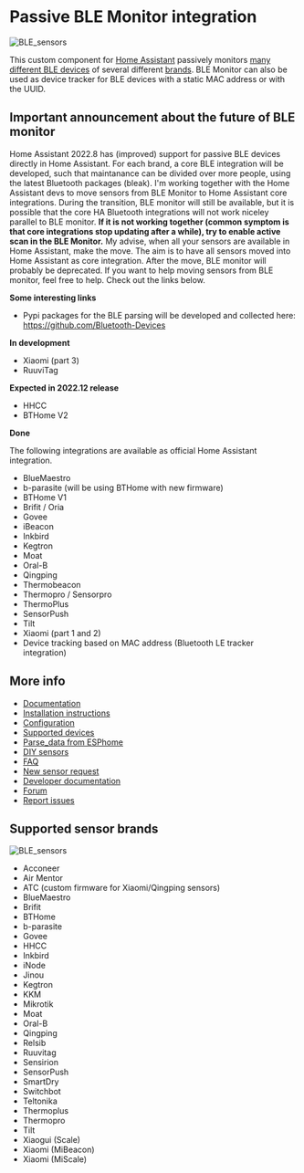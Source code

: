 # Passive BLE Monitor integration

![BLE_sensors](https://raw.githubusercontent.com/custom-components/ble_monitor/master/pictures/sensors.jpg)

This custom component for [Home Assistant](https://www.home-assistant.io) passively monitors [many different BLE devices](https://custom-components.github.io/ble_monitor/devices) of several different [brands](https://custom-components.github.io/ble_monitor/by_brand). BLE Monitor can also be used as device tracker for BLE devices with a static MAC address or with the UUID.

## Important announcement about the future of BLE monitor

Home Assistant 2022.8 has (improved) support for passive BLE devices directly in Home Assistant. For each brand, a core BLE integration will be developed, such that maintanance can be divided over more people, using the latest Bluetooth packages (bleak). I'm working together with the Home Assistant devs to move sensors from BLE Monitor to Home Assistant core integrations. During the transition, BLE monitor will still be available, but it is possible that the core HA Bluetooth integrations will not work niceley parallel to BLE monitor. **If it is not working together (common symptom is that core integrations stop updating after a while), try to enable active scan in the BLE Monitor.** My advise, when all your sensors are available in Home Assistant, make the move. The aim is to have all sensors moved into Home Assistant as core integration. After the move, BLE monitor will probably be deprecated. If you want to help moving sensors from BLE monitor, feel free to help. Check out the links below.

**Some interesting links**

- Pypi packages for the BLE parsing will be developed and collected here: https://github.com/Bluetooth-Devices

**In development**

- Xiaomi (part 3)
- RuuviTag

**Expected in 2022.12 release**
- HHCC
- BTHome V2

**Done**

The following integrations are available as official Home Assistant integration.
- BlueMaestro
- b-parasite (will be using BTHome with new firmware)
- BTHome V1
- Brifit / Oria
- Govee
- iBeacon
- Inkbird
- Kegtron
- Moat
- Oral-B
- Qingping
- Thermobeacon
- Thermopro / Sensorpro
- ThermoPlus
- SensorPush
- Tilt
- Xiaomi (part 1 and 2)
- Device tracking based on MAC address (Bluetooth LE tracker integration)


## More info

- [Documentation](https://custom-components.github.io/ble_monitor/#introduction)
- [Installation instructions](https://custom-components.github.io/ble_monitor/Installation)
- [Configuration](https://custom-components.github.io/ble_monitor/configuration_params)
- [Supported devices](https://custom-components.github.io/ble_monitor/devices)
- [Parse_data from ESPhome](https://custom-components.github.io/ble_monitor/parse_data)
- [DIY sensors](https://custom-components.github.io/ble_monitor/ha_ble)
- [FAQ](https://custom-components.github.io/ble_monitor/faq)
- [New sensor request](https://custom-components.github.io/ble_monitor/sensor_request)
- [Developer documentation](https://custom-components.github.io/ble_monitor/developer_docs)
- [Forum](https://community.home-assistant.io/t/passive-ble-monitor-integration/)
- [Report issues](https://github.com/custom-components/ble_monitor/issues)


## Supported sensor brands

![BLE_sensors](https://raw.githubusercontent.com/custom-components/ble_monitor/master/pictures/sensors_2.png)

- Acconeer
- Air Mentor
- ATC (custom firmware for Xiaomi/Qingping sensors)
- BlueMaestro
- Brifit
- BTHome
- b-parasite
- Govee
- HHCC
- Inkbird
- iNode
- Jinou
- Kegtron
- KKM
- Mikrotik
- Moat
- Oral-B
- Qingping
- Relsib
- Ruuvitag
- Sensirion
- SensorPush
- SmartDry
- Switchbot
- Teltonika
- Thermoplus
- Thermopro
- Tilt
- Xiaogui (Scale)
- Xiaomi (MiBeacon)
- Xiaomi (MiScale)
